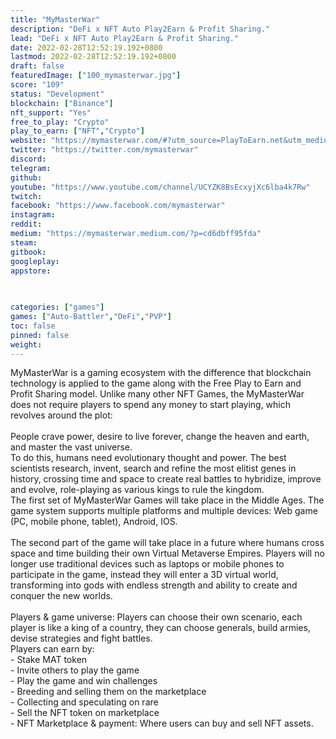 ```yaml
---
title: "MyMasterWar"
description: "DeFi x NFT Auto Play2Earn & Profit Sharing."
lead: "DeFi x NFT Auto Play2Earn & Profit Sharing."
date: 2022-02-28T12:52:19.192+0800
lastmod: 2022-02-28T12:52:19.192+0800
draft: false
featuredImage: ["100_mymasterwar.jpg"]
score: "109"
status: "Development"
blockchain: ["Binance"]
nft_support: "Yes"
free_to_play: "Crypto"
play_to_earn: ["NFT","Crypto"]
website: "https://mymasterwar.com/#?utm_source=PlayToEarn.net&utm_medium=organic&utm_campaign=gamepage"
twitter: "https://twitter.com/mymasterwar"
discord: 
telegram: 
github: 
youtube: "https://www.youtube.com/channel/UCYZK8BsEcxyjXc6lba4k7Rw"
twitch: 
facebook: "https://www.facebook.com/mymasterwar"
instagram: 
reddit: 
medium: "https://mymasterwar.medium.com/?p=cd6dbff95fda"
steam: 
gitbook: 
googleplay: 
appstore: 

  
    
categories: ["games"]
games: ["Auto-Battler","DeFi","PVP"]
toc: false
pinned: false
weight: 
---
```

MyMasterWar is a gaming ecosystem with the difference that blockchain technology is applied to the game along with the Free Play to Earn and Profit Sharing model. Unlike many other NFT Games, the MyMasterWar does not require players to spend any money to start playing, which revolves around the plot:<br> <br> People crave power, desire to live forever, change the heaven and earth, and master the vast universe.<br> To do this, humans need evolutionary thought and power. The best scientists research, invent, search and refine the most elitist genes in history, crossing time and space to create real battles to hybridize, improve and evolve, role-playing as various kings to rule the kingdom.<br> The first set of MyMasterWar Games will take place in the Middle Ages. The game system supports multiple platforms and multiple devices: Web game (PC, mobile phone, tablet), Android, IOS.<br> <br> The second part of the game will take place in a future where humans cross space and time building their own Virtual Metaverse Empires. Players will no longer use traditional devices such as laptops or mobile phones to participate in the game, instead they will enter a 3D virtual world, transforming into gods with endless strength and ability to create and conquer the new worlds.<br> <br> Players &amp; game universe: Players can choose their own scenario, each player is like a king of a country, they can choose generals, build armies, devise strategies and fight battles.<br> Players can earn by:<br> - Stake MAT token<br> - Invite others to play the game<br> - Play the game and win challenges<br> - Breeding and selling them on the marketplace<br> - Collecting and speculating on rare<br> - Sell the NFT token on marketplace<br> - NFT Marketplace &amp; payment: Where users can buy and sell NFT assets.